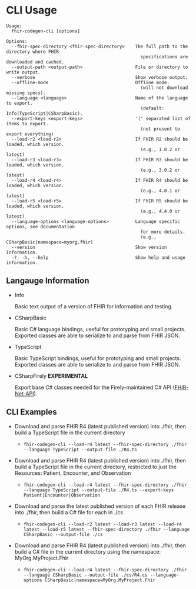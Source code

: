 # CLI Usage

```dos
Usage:
  fhir-codegen-cli [options]

Options:
  --fhir-spec-directory <fhir-spec-directory>    The full path to the directory where FHIR 
                                                   specifications are downloaded and cached.
  --output-path <output-path>                    File or directory to write output.
  --verbose                                      Show verbose output.
  --offline-mode                                 Offline mode.
                                                   (will not download missing specs).
  --language <language>                          Name of the language to export.
                                                   (default: Info|TypeScript|CSharpBasic).
  --export-keys <export-keys>                    '|' separated list of items to export.
                                                   (not present to export everything)
  --load-r2 <load-r2>                            If FHIR R2 should be loaded, which version.
                                                   (e.g., 1.0.2 or latest)
  --load-r3 <load-r3>                            If FHIR R3 should be loaded, which version.
                                                   (e.g., 3.0.2 or latest)
  --load-r4 <load-r4>                            If FHIR R4 should be loaded, which version.
                                                   (e.g., 4.0.1 or latest)
  --load-r5 <load-r5>                            If FHIR R5 should be loaded, which version.
                                                   (e.g., 4.4.0 or latest)
  --language-options <language-options>          Language specific options, see documentation
                                                   for more details.
                                                   (e.g., CSharpBasic|namespace=myorg.fhir)
  --version                                      Show version information.
  -?, -h, --help                                 Show help and usage information.
```

## Langauge Information

  * Info
    
    Basic text output of a version of FHIR for information and testing.

  * CSharpBasic

    Basic C# language bindings, useful for prototyping and small projects.  Exported classes are able to serialize to and parse from FHIR JSON.

  * TypeScript

    Basic TypeScript bindings, useful for prototyping and small projects.  Exported classes are able to serialize to and parse from FHIR JSON.

  * CSharpFirely **EXPERIMENTAL**

    Export base C# classes needed for the Firely-maintained C# API ([FHIR-Net-API](https://github.com/FirelyTeam/fhir-net-api/)).


## CLI Examples

* Download and parse FHIR R4 (latest published version) into ./fhir, then build a TypeScript file in the current directory
  * `fhir-codegen-cli --load-r4 latest --fhir-spec-directory ./fhir --language TypeScript --output-file ./R4.ts`

* Download and parse FHIR R4 (latest published version) into ./fhir, then build a TypeScript file in the current directory, restricted to just the Resources: Patient, Encounter, and Observation
  * `fhir-codegen-cli --load-r4 latest --fhir-spec-directory ./fhir --language TypeScript --output-file ./R4.ts --export-keys Patient|Encounter|Observation`

* Download and parse the latest published version of each FHIR release into ./fhir, then build a C# file for each in ./cs
  * `fhir-codegen-cli --load-r2 latest --load-r3 latest --load-r4 latest --load-r5 latest --fhir-spec-directory ./fhir --language CSharpBasic --output-file ./cs`

* Download and parse FHIR R4 (latest published version) into ./fhir, then build a C# file in the current directory using the namespace: MyOrg.MyProject.Fhir
  * `fhir-codegen-cli --load-r4 latest --fhir-spec-directory ./fhir --language CSharpBasic --output-file ./cs/R4.cs --language-options CSharpBasic|namespace=MyOrg.MyProject.Fhir`

